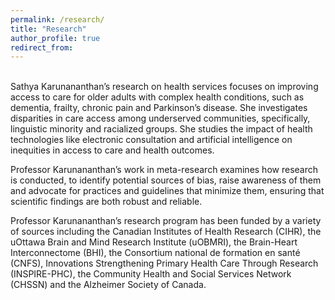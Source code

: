 ```yaml
---
permalink: /research/
title: "Research"
author_profile: true
redirect_from: 
---
```

<br/>
Sathya Karunananthan’s research on health services focuses on improving access to care for older adults with complex health conditions, such as dementia, frailty, chronic pain and Parkinson’s disease. She investigates disparities in care access among underserved communities, specifically, linguistic minority and racialized groups. She studies the impact of health technologies like electronic consultation and artificial intelligence on inequities in access to care and health outcomes.

Professor Karunananthan’s work in meta-research examines how research is conducted, to identify potential sources of bias, raise awareness of them and advocate for practices and guidelines that minimize them, ensuring that scientific findings are both robust and reliable.

Professor Karunananthan’s  research program has been funded by a variety of sources including the Canadian Institutes of Health Research (CIHR), the uOttawa Brain and Mind Research Institute (uOBMRI), the Brain-Heart Interconnectome (BHI), the Consortium national de formation en santé (CNFS), Innovations Strengthening Primary Health Care Through Research (INSPIRE-PHC), the Community Health and Social Services Network (CHSSN) and the Alzheimer Society of Canada.
